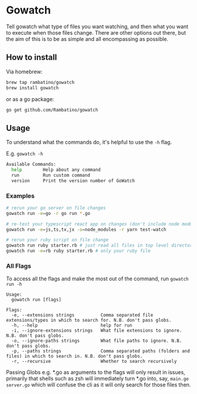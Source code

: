 # Gowatch

Tell gowatch what type of files you want watching, and then what you want to execute when those files change. There are other options out there, but the aim of this is to be as simple and all encompassing as possible.

## How to install

Via homebrew:

``` bash
brew tap rambatino/gowatch
brew install gowatch
```

or as a go package:

``` bash
go get github.com/Rambatino/gowatch
```

## Usage

To understand what the commands do, it's helpful to use the `-h` flag.

E.g. `gowatch -h`

``` bash
Available Commands:
  help        Help about any command
  run         Run custom command
  version     Print the version number of GoWatch
```

### Examples
``` bash
# rerun your go server on file changes
gowatch run -e=go -r go run *.go

# re-test your typescript react app on changes (don't include node modules)
gowatch run -e=js,ts,tx,jx -o=node_modules -r yarn test-watch

# rerun your ruby script on file change
gowatch run ruby starter.rb # just read all files in top level directory
gowatch run -e=rb ruby starter.rb # only your ruby file
```

### All Flags

To access all the flags and make the most out of the command, run `gowatch run -h`

```
Usage:
  gowatch run [flags]

Flags:
  -e, --extensions strings          Comma separated file extensions/types in which to search for. N.B. don't pass globs.
  -h, --help                        help for run
  -i, --ignore-extensions strings   What file extensions to ignore. N.B. don't pass globs.
  -o, --ignore-paths strings        What file paths to ignore. N.B. don't pass globs.
  -p, --paths strings               Comma separated paths (folders and files) in which to search in. N.B. don't pass globs.
  -r, --recursive                   Whether to search recursively
```

Passing Globs e.g. *.go as arguments to the flags will only result in issues, primarily that shells such as zsh will immediately turn *.go into, say, `main.go server.go` which will confuse the cli as it will only search for those files then.
